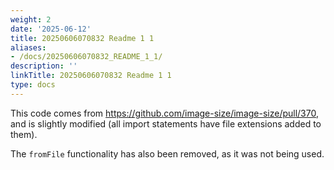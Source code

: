 ```yaml
---
weight: 2
date: '2025-06-12'
title: 20250606070832 Readme 1 1
aliases:
- /docs/20250606070832_README_1_1/
description: ''
linkTitle: 20250606070832 Readme 1 1
type: docs
---
```


This code comes from https://github.com/image-size/image-size/pull/370, and is slightly modified (all import statements have file extensions added to them). 

The `fromFile` functionality has also been removed, as it was not being used. 
